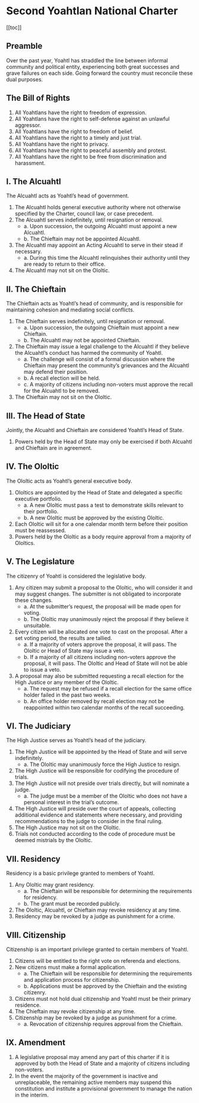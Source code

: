 # Second Yoahtlan National Charter

[[toc]]

## Preamble

Over the past year, Yoahtl has straddled the line between informal community and political entity, experiencing both great successes and grave failures on each side. Going forward the country must reconcile these dual purposes.

## The Bill of Rights

1. All Yoahtlans have the right to freedom of expression.
2. All Yoahtlans have the right to self-defense against an unlawful aggressor.
3. All Yoahtlans have the right to freedom of belief.
4. All Yoahtlans have the right to a timely and just trial.
5. All Yoahtlans have the right to privacy.
6. All Yoahtlans have the right to peaceful assembly and protest.
7. All Yoahtlans have the right to be free from discrimination and harassment.

## I. The Alcuahtl

The Alcuahtl acts as Yoahtl’s head of government.

1. The Alcuahtl holds general executive authority where not otherwise specified by the Charter, council law, or case precedent.
2. The Alcuahtl serves indefinitely, until resignation or removal.
   - a. Upon succession, the outgoing Alcuahtl must appoint a new Alcuahtl.
   - b. The Chieftain may not be appointed Alcuahtl.
3. The Alcuahtl may appoint an Acting Alcuahtl to serve in their stead if necessary.
   - a. During this time the Alcuahtl relinquishes their authority until they are ready to return to their office.
4. The Alcuahtl may not sit on the Ololtic.

## II. The Chieftain

The Chieftain acts as Yoahtl’s head of community, and is responsible for maintaining cohesion and mediating social conflicts.

1. The Chieftain serves indefinitely, until resignation or removal.
   - a. Upon succession, the outgoing Chieftain must appoint a new Chieftain.
   - b. The Alcuahtl may not be appointed Chieftain.
2. The Chieftain may issue a legal challenge to the Alcuahtl if they believe the Alcuahtl’s conduct has harmed the community of Yoahtl.
   - a. The challenge will consist of a formal discussion where the Chieftain may present the community’s grievances and the Alcuahtl may defend their position.
   - b. A recall election will be held.
   - c. A majority of citizens including non-voters must approve the recall for the Alcuahtl to be removed.
3. The Chieftain may not sit on the Ololtic.

## III. The Head of State

Jointly, the Alcuahtl and Chieftain are considered Yoahtl’s Head of State.

1. Powers held by the Head of State may only be exercised if both Alcuahtl and Chieftain are in agreement.

## IV. The Ololtic

The Ololtic acts as Yoahtl’s general executive body.

1. Ololtics are appointed by the Head of State and delegated a specific executive portfolio.
   - a. A new Ololtic must pass a test to demonstrate skills relevant to their portfolio.
   - b. A new Ololtic must be approved by the existing Ololtic.
1. Each Ololtic will sit for a one calendar month term before their position must be reassessed.
1. Powers held by the Ololtic as a body require approval from a majority of Ololtics.

## V. The Legislature

The citizenry of Yoahtl is considered the legislative body.

1. Any citizen may submit a proposal to the Ololtic, who will consider it and may suggest changes. The submitter is not obligated to incorporate these changes.
   - a. At the submitter’s request, the proposal will be made open for voting.
   - b. The Ololtic may unanimously reject the proposal if they believe it unsuitable.
1. Every citizen will be allocated one vote to cast on the proposal. After a set voting period, the results are tallied.
   - a. If a majority of voters approve the proposal, it will pass. The Ololtic or Head of State may issue a veto.
   - b. If a majority of all citizens including non-voters approve the proposal, it will pass. The Ololtic and Head of State will not be able to issue a veto.
1. A proposal may also be submitted requesting a recall election for the High Justice or any member of the Ololtic.
   - a. The request may be refused if a recall election for the same office holder failed in the past two weeks.
   - b. An office holder removed by recall election may not be reappointed within two calendar months of the recall succeeding.

## VI. The Judiciary

The High Justice serves as Yoahtl’s head of the judiciary.

1. The High Justice will be appointed by the Head of State and will serve indefinitely.
   - a. The Ololtic may unanimously force the High Justice to resign.
2. The High Justice will be responsible for codifying the procedure of trials.
3. The High Justice will not preside over trials directly, but will nominate a judge.
   - a. The judge must be a member of the Ololtic who does not have a personal interest in the trial’s outcome.
4. The High Justice will preside over the court of appeals, collecting additional evidence and statements where necessary, and providing recommendations to the judge to consider in the final ruling.
5. The High Justice may not sit on the Ololtic.
6. Trials not conducted according to the code of procedure must be deemed mistrials by the Ololtic.

## VII. Residency

Residency is a basic privilege granted to members of Yoahtl.

1. Any Ololtic may grant residency.
   - a. The Chieftain will be responsible for determining the requirements for residency.
   - b. The grant must be recorded publicly.
2. The Ololtic, Alcuahtl, or Chieftain may revoke residency at any time.
3. Residency may be revoked by a judge as punishment for a crime.

## VIII. Citizenship

Citizenship is an important privilege granted to certain members of Yoahtl.

1. Citizens will be entitled to the right vote on referenda and elections.
2. New citizens must make a formal application.
   - a. The Chieftain will be responsible for determining the requirements and application process for citizenship.
   - b. Applications must be approved by the Chieftain and the existing citizenry.
3. Citizens must not hold dual citizenship and Yoahtl must be their primary residence.
4. The Chieftain may revoke citizenship at any time.
5. Citizenship may be revoked by a judge as punishment for a crime.
   - a. Revocation of citizenship requires approval from the Chieftain.

## IX. Amendment

1. A legislative proposal may amend any part of this charter if it is approved by both the Head of State and a majority of citizens including non-voters.
2. In the event the majority of the government is inactive and unreplaceable, the remaining active members may suspend this constitution and institute a provisional government to manage the nation in the interim.
